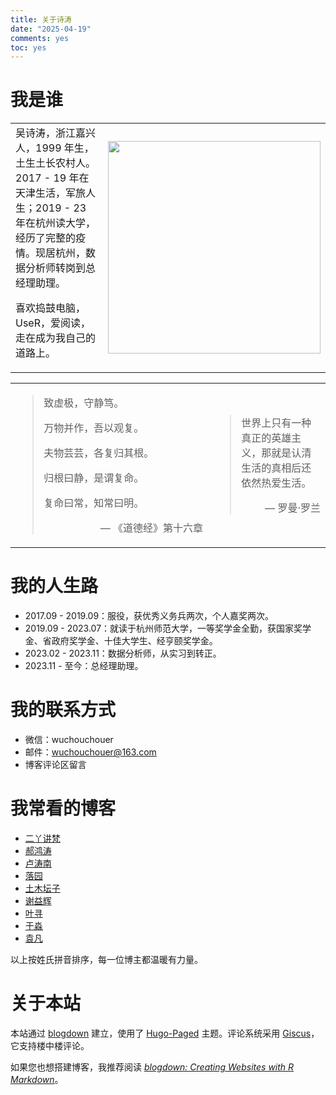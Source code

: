 ```yaml
---
title: 关于诗涛
date: "2025-04-19"
comments: yes
toc: yes
---
```


# 我是谁

<table>
  <tr>
    <td>吴诗涛，浙江嘉兴人，1999 年生，土生土长农村人。2017 - 19 年在天津生活，军旅人生；2019 - 23 年在杭州读大学，经历了完整的疫情。现居杭州，数据分析师转岗到总经理助理。

喜欢捣鼓电脑，UseR，爱阅读，走在成为我自己的道路上。</td>
    <td><center><img src="../images/Shitao5.jpg" width=340></center></td>
  </tr>
</table>

<table>
  <tr>
    <td width=300>
      <blockquote>
      <p>致虚极，守静笃。</p>
      <p>万物并作，吾以观复。</p>
      <p>夫物芸芸，各复归其根。</p>
      <p>归根曰静，是谓复命。</p>
      <p>复命曰常，知常曰明。</p>
      <p style="text-align: right;">— 《道德经》第十六章</p>
      </blockquote>
    </td>
    <td>
      <blockquote>
      <p>世界上只有一种真正的英雄主义，那就是认清生活的真相后还依然热爱生活。</p>
      <p style="text-align: right;">— 罗曼·罗兰</p>
      </blockquote>
    </td>
  </tr>
</table>


# 我的人生路

- 2017.09 - 2019.09：服役，获优秀义务兵两次，个人嘉奖两次。
- 2019.09 - 2023.07：就读于杭州师范大学，一等奖学金全勤，获国家奖学金、省政府奖学金、十佳大学生、经亨颐奖学金。
- 2023.02 - 2023.11：数据分析师，从实习到转正。 
- 2023.11 - 至今：总经理助理。

# 我的联系方式

- 微信：wuchouchouer
- 邮件：wuchouchouer@163.com
- 博客评论区留言

# 我常看的博客

- [二丫讲梵](https://wiki.eryajf.net/)
- [郝鸿涛](https://hongtaoh.com/)
- [卢涛南](https://lutaonan.com/)
- [落园](http://www.loyhome.com/)
- [土木坛子](https://tumutanzi.com/)
- [谢益辉](https://yihui.org/)
- [叶寻](https://cyrusyip.org/zh-cn/)
- [于淼](https://yufree.cn/cn/)
- [袁凡](https://yuanfan.rbind.io/)

以上按姓氏拼音排序，每一位博主都温暖有力量。

# 关于本站

本站通过 [blogdown](https://pkgs.rstudio.com/blogdown/) 建立，使用了 [Hugo-Paged](https://paged.yihui.org/) 主题。评论系统采用 [Giscus](https://giscus.app/)，它支持楼中楼评论。

如果您也想搭建博客，我推荐阅读 [*blogdown: Creating Websites with R Markdown*](https://bookdown.org/yihui/blogdown/)。
